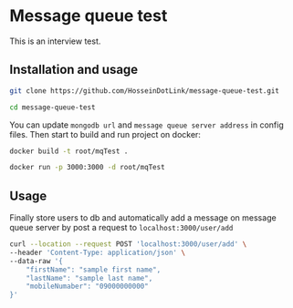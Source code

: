 # Message queue test

This is an interview test.


## Installation and usage


```bash
git clone https://github.com/HosseinDotLink/message-queue-test.git

cd message-queue-test
```
You can update ```mongodb url``` and ```message queue server address``` in config files. Then start to build and run project on docker:

```bash
docker build -t root/mqTest .

docker run -p 3000:3000 -d root/mqTest
```

## Usage

Finally store users to db and automatically add a message on message queue server by post a request to ```localhost:3000/user/add```
```bash
curl --location --request POST 'localhost:3000/user/add' \
--header 'Content-Type: application/json' \
--data-raw '{
    "firstName": "sample first name",
    "lastName": "sample last name",
    "mobileNumaber": "09000000000"
}'
```
